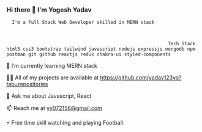 ### Hi there 👋 I'm Yogesh Yadav  
      I'm a Full Stack Web Developer skilled in MERN stack
      
      
      
                                                               Tech Stack
    html5 css3 bootstrap tailwind javascript nodejs expressjs mongodb npm postman git github reactjs redux chakra-ui styled-components


      
🌱 I’m currently learning MERN stack

👨‍💻 All of my projects are available at https://github.com/yadav123yo?tab=repositories

💬 Ask me about Javascript, React

📫 Reach me at yy072156@gmail.com

⚡ Free time skill watching and  playing Football.
